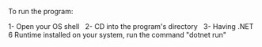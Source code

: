 To run the program:

1- Open your OS shell
&nbsp;
2- CD into the program's directory
&nbsp;
3- Having .NET 6 Runtime installed on your system, run the command "dotnet run"
